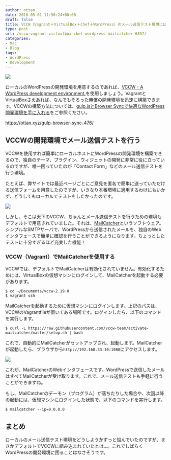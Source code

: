 ```yaml
---
author: ottan
date: 2016-05-01 11:50:24+00:00
draft: false
title: VCCW（Vagrant＋VirtualBox＋Chef＋WordPress）のメール送信テスト環境には、MailCatcherが最適！
type: post
url: /vccw-vagrant-virtualbox-chef-wordpress-mailcatcher-6857/
categories:
- Mac
- Blog
tags:
- WordPress
- Development
---
```


![](/images/2016/05/160501-5725e9562d436.png)






ローカルのWordPressの開発環境を用意するのであれば、[VCCW - A WordPress development environment.](http://vccw.cc/)を使用しましょう。VagrantとVirtualBoxさえあれば、なんでもそろった無償の開発環境を迅速に構築できます。VCCWの構築方法については、[gulp.jsとBrowser Syncで快適なWordPress開発環境を手に入れる](https://ottan.xyz/gulp-browser-sync-476/)をご参照ください。



https://ottan.xyz/gulp-browser-sync-476/



## VCCWの開発環境でメール送信テストを行う





VCCWを使用すれば簡単にローカルホストにWordPressの開発環境を構築できるので、独自のテーマ、プラグイン、ウィジェットの開発に非常に役に立っているのですが、唯一困っていたのが「Contact Form」などのメール送信テストを行う環境。





たとえば、弊サイトでは最近ページごとにご意見を匿名で簡単に送っていただける送信フォームを用意したのですが、いきなり本番環境に適用するわけにもいかず、どうしてもローカルでテストをしたかったのです。





![](/images/2016/05/160501-5725e999a690c.png)






しかし、そこは天下のVCCW、ちゃんとメール送信テストを行うための環境もデフォルトで用意されていました。それは、[MailCatcher](https://mailcatcher.me/)というソフトウェア。シンプルなSMTPサーバで、WordPressから送信されたメールを、独自のWebインタフェースで簡単に確認を行うことができるようになります。ちょっとしたテストに十分すぎるほど充実した機能！





### VCCW（Vagrant）でMailCatcherを使用する





VCCWでは、デフォルトでMailCatcherは有効化されていません。有効化するためには、VirtualBoxの仮想マシンにログインして、MailCatcherを起動する必要があります。




    
    $ cd ~/Documents/vccw-2.19.0
    $ vagrant ssh





MailCatcherを起動するために仮想マシンにログインします。上記のパスは、VCCWのVagrantfileが置いてある場所です。ログインしたら、以下のコマンドを実行します。




    
    $ curl -L https://raw.githubusercontent.com/vccw-team/activate-mailcatcher/master/setup.sh | bash





これで、自動的にMailCatcherがセットアップされ、起動します。MailCatcherが起動したら、ブラウザから`http://192.168.33.10:1080`にアクセスします。





![](/images/2016/05/160501-5725e95ae9443.png)






これが、MailCatcherのWebインタフェースです。WordPressで送信したメールはすべてMailCatcherが受け取ります。これで、メール送信テストも手軽に行うことができますね。





もし、MailCatcherのデーモン（プログラム）が落ちたりした場合や、次回以降の起動には、仮想マシンにログインした状態で、以下のコマンドを実行します。




    
    $ mailcatcher --ip=0.0.0.0





## まとめ





ローカルのメール送信テスト環境をどうしようかずっと悩んでいたのですが、まさかデフォルトでVCCWに組み込まれていたとは…。これでしばらくWordPressの開発環境に困ることはなさそうです。
